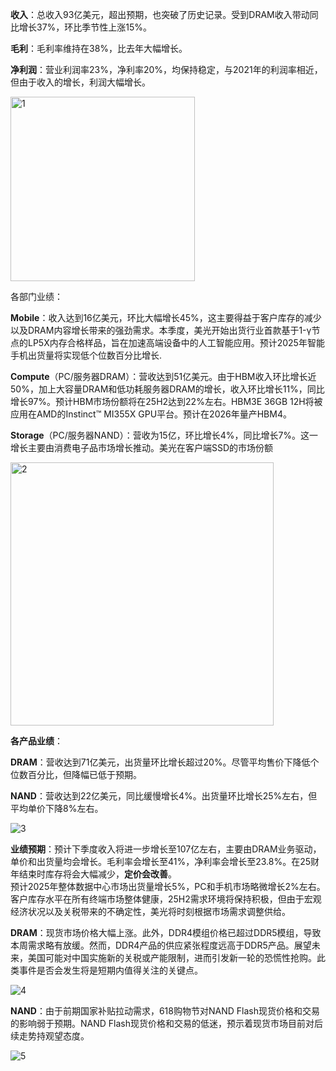 **收入**：总收入93亿美元，超出预期，也突破了历史记录。受到DRAM收入带动同比增长37%，环比季节性上涨15%。

**毛利**：毛利率维持在38%，比去年大幅增长。

**净利润**：营业利润率23%，净利率20%，均保持稳定，与2021年的利润率相近，但由于收入的增长，利润大幅增长。

<img width="295" alt="1" src="https://github.com/user-attachments/assets/7d6a7f1e-5415-42d2-aa3a-bc7db8edfc41" />

各部门业绩：

**Mobile**：收入达到16亿美元，环比大幅增长45%，这主要得益于客户库存的减少以及DRAM内容增长带来的强劲需求。本季度，美光开始出货行业首款基于1-γ节点的LP5X内存合格样品，旨在加速高端设备中的人工智能应用。预计2025年智能手机出货量将实现低个位数百分比增长.

**Compute**（PC/服务器DRAM）：营收达到51亿美元。由于HBM收入环比增长近50%，加上大容量DRAM和低功耗服务器DRAM的增长，收入环比增长11%，同比增长97%。预计HBM市场份额将在25H2达到22%左右。HBM3E 36GB 12H将被应用在AMD的Instinct™ MI355X GPU平台。预计在2026年量产HBM4。

**Storage**（PC/服务器NAND）：营收为15亿，环比增长4%，同比增长7%。这一增长主要由消费电子品市场增长推动。美光在客户端SSD的市场份额

<img width="421" alt="2" src="https://github.com/user-attachments/assets/6bb930fd-6c80-4cb5-a572-fcc39b885ff0" />

**各产品业绩**：

**DRAM**：营收达到71亿美元，出货量环比增长超过20%。尽管平均售价下降低个位数百分比，但降幅已低于预期。

**NAND**：营收达到22亿美元，同比缓慢增长4%。出货量环比增长25%左右，但平均单价下降8%左右。

![3](https://github.com/user-attachments/assets/f67ae8dd-2eed-4857-947d-9a2b1cd89298)

**业绩预期**：预计下季度收入将进一步增长至107亿左右，主要由DRAM业务驱动，单价和出货量均会增长。毛利率会增长至41%，净利率会增长至23.8%。在25财年结束时库存将会大幅减少，**定价会改善**。  
预计2025年整体数据中心市场出货量增长5%，PC和手机市场略微增长2%左右。  
客户库存水平在所有终端市场整体健康，25H2需求环境将保持积极，但由于宏观经济状况以及关税带来的不确定性，美光将时刻根据市场需求调整供给。

**DRAM**：现货市场价格大幅上涨。此外，DDR4模组价格已超过DDR5模组，导致本周需求略有放缓。然而，DDR4产品的供应紧张程度远高于DDR5产品。展望未来，美国可能对中国实施新的关税或产能限制，进而引发新一轮的恐慌性抢购。此类事件是否会发生将是短期内值得关注的关键点。

![4](https://github.com/user-attachments/assets/8ff3be33-ed7d-4467-bb2b-5f162f447970)

**NAND**：由于前期国家补贴拉动需求，618购物节对NAND Flash现货价格和交易的影响弱于预期。NAND Flash现货价格和交易的低迷，预示着现货市场目前对后续走势持观望态度。

![5](https://github.com/user-attachments/assets/f95254f1-2cef-43fc-9905-dd0d75a8522a)